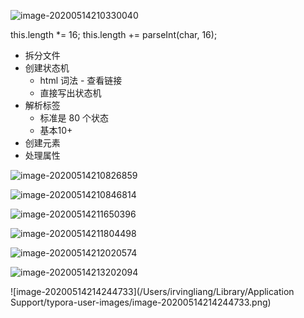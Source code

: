 ![image-20200514210330040](https://tva1.sinaimg.cn/large/007S8ZIlgy1gesa4ltfixj30d207341c.jpg)

this.length *= 16;
                this.length += parseInt(char, 16);





* 拆分文件
* 创建状态机
  * html 词法 - 查看链接
  * 直接写出状态机
* 解析标签
  * 标准是 80 个状态
  * 基本10+
* 创建元素
* 处理属性

![image-20200514210826859](https://tva1.sinaimg.cn/large/007S8ZIlgy1gesa9rdk3zj312m0ea7bg.jpg)

![image-20200514210846814](https://tva1.sinaimg.cn/large/007S8ZIlgy1gesaa4vi5gj312q0gk79j.jpg)

![image-20200514211650396](https://tva1.sinaimg.cn/large/007S8ZIlgy1gesainfkdij314i0emthe.jpg)

![image-20200514211804498](https://tva1.sinaimg.cn/large/007S8ZIlgy1gesajwzr14j30vg0qkth1.jpg)

![image-20200514212020574](https://tva1.sinaimg.cn/large/007S8ZIlgy1gesam5jicuj30oy0p212j.jpg)

![image-20200514213202094](https://tva1.sinaimg.cn/large/007S8ZIlgy1gesaybmezrj315k0e4grs.jpg)

![image-20200514214244733](/Users/irvingliang/Library/Application Support/typora-user-images/image-20200514214244733.png)